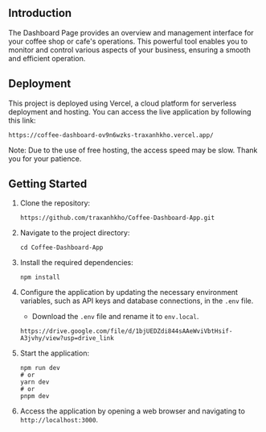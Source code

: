 ## Introduction

The Dashboard Page provides an overview and management interface for your coffee shop or cafe's operations. This powerful tool enables you to monitor and control various aspects of your business, ensuring a smooth and efficient operation.

## Deployment
This project is deployed using Vercel, a cloud platform for serverless deployment and hosting. You can access the live application by following this link: 
```
https://coffee-dashboard-ov9n6wzks-traxanhkho.vercel.app/
```
Note: Due to the use of free hosting, the access speed may be slow. Thank you for your patience.

## Getting Started
1. Clone the repository:

   ```
   https://github.com/traxanhkho/Coffee-Dashboard-App.git
   ```

2. Navigate to the project directory:

   ```
   cd Coffee-Dashboard-App
   ```

3. Install the required dependencies:

   ```
   npm install
   ```

4. Configure the application by updating the necessary environment variables, such as API keys and database connections, in the `.env` file.
   - Download the `.env` file and rename it to `env.local`.
   ```
   https://drive.google.com/file/d/1bjUEDZdi844sAAeWviVbtHsif-A3jvhy/view?usp=drive_link
   ```

6. Start the application:

   ```
   npm run dev
   # or
   yarn dev
   # or
   pnpm dev
   ```

7. Access the application by opening a web browser and navigating to `http://localhost:3000`.
